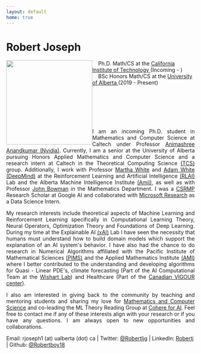 ```yaml
---
layout: default
home: true
---
```

<h1>Robert Joseph</h1>

<img align="left" width="230" height="225" src="https://i.ibb.co/ssKb4KS/pic.jpg" vspace="0" hspace="0"/>
<p>
&nbsp; &nbsp; Ph.D. Math/CS at the <a href ="https://cms.caltech.edu/academics/grad_cms"> California Institute of Technology </a> (Incoming - )
<br>
&nbsp; &nbsp; BSc Honors Math/CS at the <a href = "https://www.ualberta.ca/index.html"> University of Alberta </a> (2019 - Present)
</p>
<br>
<br>
<br>
<br>
<br>
<p style="text-align:justify; hyphens: auto;" hspace="30">
I am an incoming Ph.D. student in Mathematics and Computer Science at Caltech under Professor <a href = "http://tensorlab.cms.caltech.edu/users/anima/">Animashree Anandkumar (Nvidia)</a>. Currently, I am a senior at the University of Alberta pursuing Honors Applied Mathematics and Computer Science and a research intern at Caltech in the Theoretical Computing Science <a href="https://www.cms.caltech.edu/research/theoretical-computer-science">(TCS)</a> group. Additionally, I work with Professor <a href = "http://webdocs.cs.ualberta.ca/~whitem/">Martha White</a> and <a href = "https://sites.ualberta.ca/~amw8/" >Adam White (DeepMind)</a> at the Reinforcement Learning and Artificial Intelligence <a href = "http://rlai.ualberta.ca/)">(RLAI)</a> Lab and the Alberta Machine Intelligence Institute <a href = "https://www.amii.ca/">(Amii)</a>, as well as with Professor <a href = "https://www.math.ualberta.ca/~bowman/">John Bowman</a> in the Mathematics Department. I was  a <a href = "https://research.google/outreach/csrmp/">CSRMP</a> Research Scholar at Google AI and collaborated with <a href = "https://www.microsoft.com/en-us/research/research-area/data-platform-analytics/">Microsoft Research</a> as a Data Science Intern.</p>
<p style="text-align: justify; hyphens: auto;">
My research interests include theoretical aspects of Machine Learning and Reinforcement Learning specifically in Computational Learning Theory, Neural Operators, Optimization Theory and Foundations of Deep Learning. During my time at the Explainable AI <a href = "https://sites.ualberta.ca/~amiixai/">(xAI)</a> Lab I have seen the necessity that humans must understand how to build domain models which support the explanation of an AI system's behavior. I have also had the chance to do research in Numerical Algorithms affiliated with the Pacific Institute of Mathematical Sciences <a href = "https://www.pims.math.ca/">(PIMS)</a> and the Applied Mathematics Institute <a href = "https://sites.ualberta.ca/~yauwong/AMI.htm">(AMI)</a> where I better contributed to the understanding and developing algorithms for Quasi - Linear PDE's, climate forecasting (Part of the AI Computational Team at the <a href = "https://www.wishartlab.com/">Wishart Lab</a>) and Healthcare (Part of the <a href = "https://thecvc.ca/">Canadian VIGOUR center</a>).
</p>
<p style="text-align: justify; hyphens: auto;">
I also am interested in giving back to the community by teaching and mentoring students and sharing my love for <a href = "https://www.robertj1.com/service/">Mathematics and Computer Science</a> and co-leading the ML Theory Reading Group at <a href="https://cohere.for.ai/">Cohere for AI</a>.
Feel free to contact me if any of these interests align with your research or if you have any questions. I am always open to new opportunities and collaborations. 
</p>
<p style="margin-bottom:4cm;">
Email: rjoseph1 (at) ualberta (dot) ca | Twitter: <a href = "https://twitter.com/Robertljg">@Robertljg</a> | LinkedIn: <a href = "https://www.linkedin.com/in/robert-joseph-2001/">Robertj</a> | Github: <a href = "https://github.com/Robertboy18">@Robertboy18</a>
</p>

<!--
<script src="https://apps.elfsight.com/p/platform.js" defer></script>
<p class="elfsight-app-b13063fd-194b-41ac-a7f5-7c5932cf93f7"></p>
-->
<!--<h4 class="posts-item-note">Recent Posts</h4>
{% for post in site.posts limit:11%}
<article class="post-item" align = "center">
  <span class="post-item-date" align = "center">{{ post.date  | date: "%b %d, %Y" }}</span>
  <h4 class="post-item-title" align = "center">
    <a href="{{ post.url }}">{{ post.title | escape }}</a>
  </h4>
</article>
{% endfor %}
-->

<!--<h4 class="posts-item-note" href = "/resume">All Posts</h4>-->
